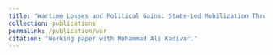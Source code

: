 ```yaml
---
title: "Wartime Losses and Political Gains: State-Led Mobilization Through War Memorials in Iran"
collection: publications
permalink: /publication/war
citation: 'Working paper with Mohammad Ali Kadivar.'
---
```

